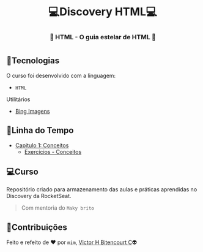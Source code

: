 # <p align="center">:computer:Discovery HTML:computer:</p>
### <p align="center">:speech_balloon: HTML - O guia estelar de HTML :speech_balloon:</p> 
#
## :balloon:Tecnologias
O curso foi desenvolvido com a linguagem:
- ``HTML``

Utilitários
- [Bing Imagens](https://www.bing.com/?scope=images&nr=1&FORM=NOFORM)

## :memo:Linha do Tempo
- [Capitulo 1: Conceitos](https://github.com/vhbitencourtc/Discovery_HTML/blob/main/conceitos.html)
  - [Exercícios - Conceitos](https://github.com/vhbitencourtc/Discovery_HTML/blob/main/ex_conceitos.html)


## :computer:Curso
Repositório criado para armazenamento das aulas e práticas aprendidas no Discovery da RocketSeat.
> Com mentoria do `Maky brito`

## 📝Contribuições
Feito e refeito de :heart: por `mim`, [Victor H Bitencourt C](https://github.com/vhbitencourtc/):alien:
